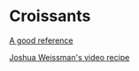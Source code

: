 # Croissants


[A good reference](https://www.weekendbakery.com/posts/classic-french-croissant-recipe/)

[Joshua Weissman's video recipe](https://www.youtube.com/watch?v=hJxaVD6eAtc)